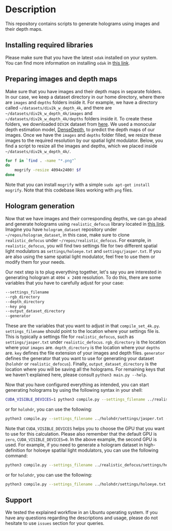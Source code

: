 # Description
This repository contains scripts to generate holograms using images and their depth maps.

## Installing required libraries
Please make sure that you have the latest `odak` installed on your system.
You can find more information on installing `odak` in [this link](https://github.com/kaanaksit/odak).

## Preparing images and depth maps
Make sure that you have images and their depth maps in separate folders.
In our case, we keep a dataset directory in our home directory, where there are `images` and `depths` folders inside it.
For example, we have a directory called `~/datasets/div2k_w_depth_4k`, and there are `~/datasets/div2k_w_depth_4k/images` and `~/datasets/div2k_w_depth_4k/depths` folders inside it.
To create these folders, we downloaded `DIV2K` dataset from [here](https://data.vision.ee.ethz.ch/cvl/DIV2K/DIV2K_train_HR.zip).
We used a monocular depth estimation model, [DenseDepth](https://github.com/ialhashim/DenseDepth), to predict the depth maps of our images.
Once we have the `images` and `depths` folder filled, we resize these images to the required resolution by our spatial light modulator.
Below, you find a script to resize all the images and depths, which we placed inside `~/datasets/div2k_w_depth_4k/`.

```bash
for f in `find . -name "*.png"`
do
    mogrify -resize 4094x2400! $f
done
```

Note that you can install `mogrify` with a simple `sudo apt-get install mogrify`.
Note that this codebase likes working with `png` files.

## Hologram generation
Now that we have images and their corresponding depths, we can go ahead and generate holograms using `realistic_defocus` library located in [this link](https://github.com/complight/realistic_defocus).
Imagine you have `hologram_dataset` repository under `~/repos/hologram_dataset`, in this case, make sure to clone `realistic_defocus` under `~/repos/realistic_defocus`.
For example, in `realistic_defocus`, you will find two settings file for two different spatial light modulators as `settings/holoeye.txt` and `settings/jasper.txt`.
If you are also using the same spatial light modulator, feel free to use them or modify them for your needs.

Our next step is to plug everything together, let's say you are interested in generating hologram at `4094 x 2400` resolution.
To do this, there are some variables that you have to carefully adjust for your case:

```bash
--settings_filename
--rgb_directory
--depth_directory
--key png
--output_dataset_directory
--generator
```

These are the variables that you want to adjust in that `compile_set_4k.py`. 
`settings_filename` should point to the location where your settings file is.
This is typically a settings file for `realistic_defocus`, such as `settings/jasper.txt` under `realistic_defocus`.
`rgb_directory` is the location where your `images` are.
`depth_directory` is the location where your `depths` are.
`key` defines the file extension of your images and depth files.
`generator` defines the generator that you want to use for generating your dataset (`holohdr` or `realistic_defocus`).
Finally, `output_dataset_directory` is the location where you will be saving all the holograms.
For remaining keys that we haven't explained here, please consult `python3 main.py --help`.


Now that you have configured everything as intended, you can start generating holograms by using the following syntax in your shell:

```bash
CUDA_VISIBLE_DEVICES=1 python3 compile.py --settings_filename ../realistic_defocus/settings/jasper.txt --rgb_directory ~/datasets/div2k_w_depth_4k/train/images/ --depth_directory ~/datasets/div2k_w_depth_4k/train/depths/ --key *.png --output_dataset_directory ~/datasets/holograms_4k/ --count_offset 0 --generator realistic_defocus
```

or for `holohdr`, you can use the following:

```bash
python3 compile.py --settings_filename ../holohdr/settings/jasper.txt --rgb_directory ~/datasets/div2k_w_depth_4k/train/images/ --depth_directory ~/datasets/div2k_w_depth_4k/train/depths/ --output_dataset_directory ~/datasets/holograms_jasper_rgb_conventional --key *.png --count_offset 0 --generator holohdr
```


Note that `CUDA_VISIBLE_DEVICES` helps you to choose the GPU that you want to use for this calculation.
Please also remember that the default GPU is `zero`, `CUDA_VISIBLE_DEVICES=0`.
In the above example, the second GPU is used.
For example, if you need to generate a hologram dataset in high-definition for holoeye spatilal light modulators, you can use the following command:

```bash
python3 compile.py --settings_filename ../realistic_defocus/settings/holoeye.txt --rgb_directory ~/datasets/div2k_w_depth_hd/train/images/ --depth_directory ~/datasets/div2k_w_depth_hd/train/depths/ --key *.png --output_dataset_directory ~/datasets/holograms_hd/ --count_offset 0 --generator realistic_defocus
```

or for `holohdr`, you can use the following:

```bash
python3 compile.py --settings_filename ../holohdr/settings/holoeye.txt --rgb_directory ~/datasets/div2k_w_depth_hd/train/images/ --depth_directory ~/datasets/div2k_w_depth_hd/train/depths/ --output_dataset_directory ~/datasets/holograms_hd_rgb_conventional --key *.png --count_offset 0 --generator holohdr 
```

## Support
We tested the explained workflow in an Ubuntu operating system.
If you have any questions regarding the descriptions and usage, please do not hesitate to use `issues` section for your queries.
